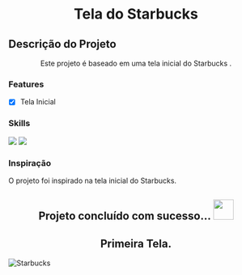 <h1 align="center">Tela do Starbucks</h1>

## Descrição do Projeto

<p align="center">Este projeto é baseado em uma tela inicial do Starbucks .</p>

### Features

- [x] Tela Inicial

### Skills

<div>
<img src="https://img.shields.io/badge/HTML5-E34F26?style=for-the-badge&logo=html5&logoColor=white">

<img src="https://img.shields.io/badge/CSS-1e79e2?&style=for-the-badge&logo=css3&logoColor=white">

</div>

### Inspiração

<p> O projeto foi inspirado na tela inicial do Starbucks.</p>

<h2 align="center"> 
	Projeto concluído com sucesso... <img src="https://github.com/pamellafernandes/TheDudeThatCode/blob/master/Assets/Rocket.gif" width="40px"> 
</h2>

<h2 align="center">Primeira Tela. </h2>

![Starbucks](https://user-images.githubusercontent.com/64989764/151046824-d658b3ee-96c5-43c6-8699-49917b2e90ee.png)
